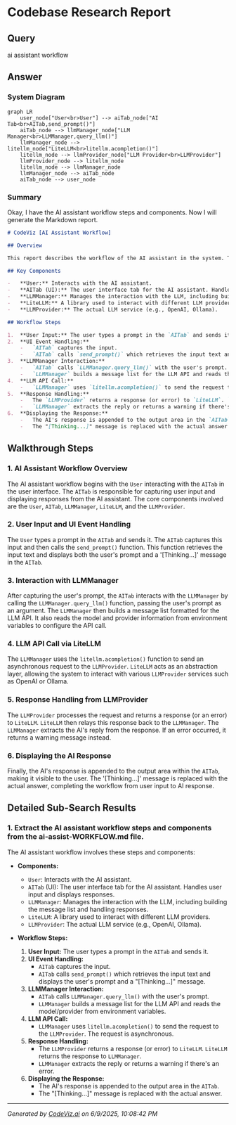 # Codebase Research Report

## Query
ai assistant workflow

## Answer
### System Diagram

```mermaid
graph LR
    user_node["User<br>User"] --> aiTab_node["AI Tab<br>AITab,send_prompt()"]
    aiTab_node --> llmManager_node["LLM Manager<br>LLMManager,query_llm()"]
    llmManager_node --> litellm_node["LiteLLM<br>litellm.acompletion()"]
    litellm_node --> llmProvider_node["LLM Provider<br>LLMProvider"]
    llmProvider_node --> litellm_node
    litellm_node --> llmManager_node
    llmManager_node --> aiTab_node
    aiTab_node --> user_node
```

### Summary
Okay, I have the AI assistant workflow steps and components. Now I will generate the Markdown report.

```markdown
# CodeViz [AI Assistant Workflow]

## Overview

This report describes the workflow of the AI assistant in the system. The information is extracted from the `ai-assist-WORKFLOW.md` file (file:docs/3-AI-Assistant/ai-assist-WORKFLOW.md).

## Key Components

-   **User:** Interacts with the AI assistant.
-   **AITab (UI):** The user interface tab for the AI assistant. Handles user input and displays responses.
-   **LLMManager:** Manages the interaction with the LLM, including building the message list and handling responses.
-   **LiteLLM:** A library used to interact with different LLM providers.
-   **LLMProvider:** The actual LLM service (e.g., OpenAI, Ollama).

## Workflow Steps

1.  **User Input:** The user types a prompt in the `AITab` and sends it.
2.  **UI Event Handling:**
    -   `AITab` captures the input.
    -   `AITab` calls `send_prompt()` which retrieves the input text and displays the user's prompt and a "[Thinking...]" message.
3.  **LLMManager Interaction:**
    -   `AITab` calls `LLMManager.query_llm()` with the user's prompt.
    -   `LLMManager` builds a message list for the LLM API and reads the model/provider from environment variables.
4.  **LLM API Call:**
    -   `LLMManager` uses `litellm.acompletion()` to send the request to the `LLMProvider`. The request is asynchronous.
5.  **Response Handling:**
    -   The `LLMProvider` returns a response (or error) to `LiteLLM`. `LiteLLM` returns the response to `LLMManager`.
    -   `LLMManager` extracts the reply or returns a warning if there's an error.
6.  **Displaying the Response:**
    -   The AI's response is appended to the output area in the `AITab`.
    -   The "[Thinking...]" message is replaced with the actual answer.
```

## Walkthrough Steps

### 1. AI Assistant Workflow Overview
The AI assistant workflow begins with the `User` interacting with the `AITab` in the user interface. The `AITab` is responsible for capturing user input and displaying responses from the AI assistant. The core components involved are the `User`, `AITab`, `LLMManager`, `LiteLLM`, and the `LLMProvider`.

### 2. User Input and UI Event Handling
The `User` types a prompt in the `AITab` and sends it. The `AITab` captures this input and then calls the `send_prompt()` function. This function retrieves the input text and displays both the user's prompt and a '[Thinking...]' message in the `AITab`.

### 3. Interaction with LLMManager
After capturing the user's prompt, the `AITab` interacts with the `LLMManager` by calling the `LLMManager.query_llm()` function, passing the user's prompt as an argument. The `LLMManager` then builds a message list formatted for the LLM API. It also reads the model and provider information from environment variables to configure the API call.

### 4. LLM API Call via LiteLLM
The `LLMManager` uses the `litellm.acompletion()` function to send an asynchronous request to the `LLMProvider`. `LiteLLM` acts as an abstraction layer, allowing the system to interact with various `LLMProvider` services such as OpenAI or Ollama.

### 5. Response Handling from LLMProvider
The `LLMProvider` processes the request and returns a response (or an error) to `LiteLLM`. `LiteLLM` then relays this response back to the `LLMManager`. The `LLMManager` extracts the AI's reply from the response. If an error occurred, it returns a warning message instead.

### 6. Displaying the AI Response
Finally, the AI's response is appended to the output area within the `AITab`, making it visible to the user. The '[Thinking...]' message is replaced with the actual answer, completing the workflow from user input to AI response.

## Detailed Sub-Search Results

### 1. Extract the AI assistant workflow steps and components from the ai-assist-WORKFLOW.md file.
The AI assistant workflow involves these steps and components:

- **Components:**
    - `User`: Interacts with the AI assistant.
    - `AITab` (UI): The user interface tab for the AI assistant. Handles user input and displays responses.
    - `LLMManager`: Manages the interaction with the LLM, including building the message list and handling responses.
    - `LiteLLM`: A library used to interact with different LLM providers.
    - `LLMProvider`: The actual LLM service (e.g., OpenAI, Ollama).

- **Workflow Steps:**
    1.  **User Input:** The user types a prompt in the `AITab` and sends it.
    2.  **UI Event Handling:**
        - `AITab` captures the input.
        - `AITab` calls `send_prompt()` which retrieves the input text and displays the user's prompt and a "[Thinking...]" message.
    3.  **LLMManager Interaction:**
        - `AITab` calls `LLMManager.query_llm()` with the user's prompt.
        - `LLMManager` builds a message list for the LLM API and reads the model/provider from environment variables.
    4.  **LLM API Call:**
        - `LLMManager` uses `litellm.acompletion()` to send the request to the `LLMProvider`. The request is asynchronous.
    5.  **Response Handling:**
        - The `LLMProvider` returns a response (or error) to `LiteLLM`. `LiteLLM` returns the response to `LLMManager`.
        - `LLMManager` extracts the reply or returns a warning if there's an error.
    6.  **Displaying the Response:**
        - The AI's response is appended to the output area in the `AITab`.
        - The "[Thinking...]" message is replaced with the actual answer.

---
*Generated by [CodeViz.ai](https://codeviz.ai) on 6/9/2025, 10:08:42 PM*
